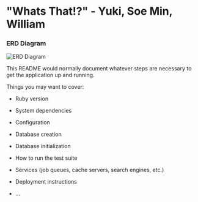 # "Whats That!?" - Yuki, Soe Min, William

### ERD Diagram

![ERD Diagram](https://github.com/yukitsuboniwa/project-3/blob/master/Project%203%20ERD%20.png)

This README would normally document whatever steps are necessary to get the
application up and running.

Things you may want to cover:

* Ruby version

* System dependencies

* Configuration

* Database creation

* Database initialization

* How to run the test suite

* Services (job queues, cache servers, search engines, etc.)

* Deployment instructions

* ...
